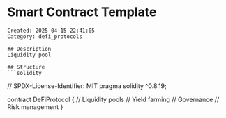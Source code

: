 # Smart Contract Template
    Created: 2025-04-15 22:41:05
    Category: defi_protocols

    ## Description
    Liquidity pool

    ## Structure
    ```solidity
// SPDX-License-Identifier: MIT
pragma solidity ^0.8.19;

contract DeFiProtocol {
    // Liquidity pools
    // Yield farming
    // Governance
    // Risk management
}
```